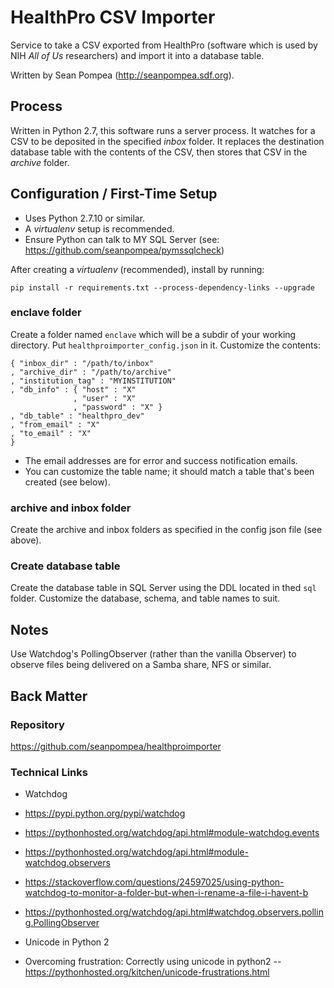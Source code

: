 # HealthPro CSV Importer

Service to take a CSV exported from HealthPro (software which is used by NIH _All of Us_ researchers) and import it into a database table. 

Written by Sean Pompea (http://seanpompea.sdf.org).

## Process
Written in Python 2.7, this software runs a server process. It watches for a CSV to be deposited in the specified *inbox* folder. It replaces the destination database table with the contents of the CSV, then stores that CSV in the *archive* folder.


## Configuration / First-Time Setup

* Uses Python 2.7.10 or similar.
* A *virtualenv* setup is recommended.
* Ensure Python can talk to MY SQL Server (see:  https://github.com/seanpompea/pymssqlcheck)

After creating a _virtualenv_ (recommended), install by running:

    pip install -r requirements.txt --process-dependency-links --upgrade

### enclave folder

Create a folder named ````enclave```` which will be a subdir of your working directory. Put ````healthproimporter_config.json```` in it. Customize the contents:

	{ "inbox_dir" : "/path/to/inbox"
	, "archive_dir" : "/path/to/archive"
	, "institution_tag" : "MYINSTITUTION"
	, "db_info" : { "host" : "X"
	              , "user" : "X" 
	              , "password" : "X" }
    , "db_table" : "healthpro_dev"
    , "from_email" : "X"
    , "to_email" : "X"
    }

* The email addresses are for error and success notification emails.
* You can customize the table name; it should match a table that's been created (see below).

### archive and inbox folder

Create the archive and inbox folders as specified in the config json file (see above).

### Create database table

Create the database table in SQL Server using the DDL located in thed ````sql```` folder. Customize the database, schema, and table names to suit.

## Notes

Use Watchdog's PollingObserver (rather than the vanilla Observer) to observe files being delivered on a Samba share, NFS or similar.

## Back Matter

### Repository

https://github.com/seanpompea/healthproimporter


### Technical Links

* Watchdog
 * https://pypi.python.org/pypi/watchdog
 * https://pythonhosted.org/watchdog/api.html#module-watchdog.events
 * https://pythonhosted.org/watchdog/api.html#module-watchdog.observers
 * https://stackoverflow.com/questions/24597025/using-python-watchdog-to-monitor-a-folder-but-when-i-rename-a-file-i-havent-b
 * https://pythonhosted.org/watchdog/api.html#watchdog.observers.polling.PollingObserver

* Unicode in Python 2
 * Overcoming frustration: Correctly using unicode in python2 -- https://pythonhosted.org/kitchen/unicode-frustrations.html

